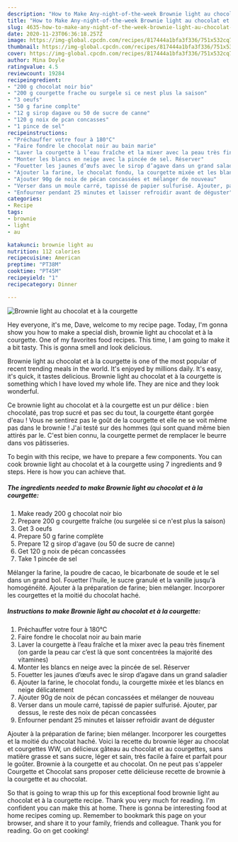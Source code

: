 ```yaml
---
description: "How to Make Any-night-of-the-week Brownie light au chocolat et à la courgette"
title: "How to Make Any-night-of-the-week Brownie light au chocolat et à la courgette"
slug: 4635-how-to-make-any-night-of-the-week-brownie-light-au-chocolat-et-a-la-courgette
date: 2020-11-23T06:36:18.257Z
image: https://img-global.cpcdn.com/recipes/817444a1bfa3f336/751x532cq70/brownie-light-au-chocolat-et-a-la-courgette-photo-principale-de-la-recette.jpg
thumbnail: https://img-global.cpcdn.com/recipes/817444a1bfa3f336/751x532cq70/brownie-light-au-chocolat-et-a-la-courgette-photo-principale-de-la-recette.jpg
cover: https://img-global.cpcdn.com/recipes/817444a1bfa3f336/751x532cq70/brownie-light-au-chocolat-et-a-la-courgette-photo-principale-de-la-recette.jpg
author: Mina Doyle
ratingvalue: 4.5
reviewcount: 19284
recipeingredient:
- "200 g chocolat noir bio"
- "200 g courgette frache ou surgele si ce nest plus la saison"
- "3 oeufs"
- "50 g farine complte"
- "12 g sirop dagave ou 50 de sucre de canne"
- "120 g noix de pcan concasses"
- "1 pince de sel"
recipeinstructions:
- "Préchauffer votre four à 180°C"
- "Faire fondre le chocolat noir au bain marie"
- "Laver la courgette à l’eau fraîche et la mixer avec la peau très finement (on garde la peau car c’est là que sont concentrées la majorité des vitamines)"
- "Monter les blancs en neige avec la pincée de sel. Réserver"
- "Fouetter les jaunes d’œufs avec le sirop d’agave dans un grand saladier"
- "Ajouter la farine, le chocolat fondu, la courgette mixée et les blancs en neige délicatement"
- "Ajouter 90g de noix de pécan concassées et mélanger de nouveau"
- "Verser dans un moule carré, tapissé de papier sulfurisé. Ajouter, par dessus, le reste des noix de pécan concassées"
- "Enfourner pendant 25 minutes et laisser refroidir avant de déguster"
categories:
- Recipe
tags:
- brownie
- light
- au

katakunci: brownie light au 
nutrition: 112 calories
recipecuisine: American
preptime: "PT38M"
cooktime: "PT45M"
recipeyield: "1"
recipecategory: Dinner

---
```



![Brownie light au chocolat et à la courgette](https://img-global.cpcdn.com/recipes/817444a1bfa3f336/751x532cq70/brownie-light-au-chocolat-et-a-la-courgette-photo-principale-de-la-recette.jpg)

Hey everyone, it's me, Dave, welcome to my recipe page. Today, I'm gonna show you how to make a special dish, brownie light au chocolat et à la courgette. One of my favorites food recipes. This time, I am going to make it a bit tasty. This is gonna smell and look delicious.

Brownie light au chocolat et à la courgette is one of the most popular of recent trending meals in the world. It's enjoyed by millions daily. It's easy, it's quick, it tastes delicious. Brownie light au chocolat et à la courgette is something which I have loved my whole life. They are nice and they look wonderful.

Ce brownie light au chocolat et à la courgette est un pur délice : bien chocolaté, pas trop sucré et pas sec du tout, la courgette étant gorgée d&#39;eau ! Vous ne sentirez pas le goût de la courgette et elle ne se voit même pas dans le brownie ! J&#39;ai testé sur des hommes (qui sont quand même bien attirés par le. C&#39;est bien connu, la courgette permet de remplacer le beurre dans vos pâtisseries.


To begin with this recipe, we have to prepare a few components. You can cook brownie light au chocolat et à la courgette using 7 ingredients and 9 steps. Here is how you can achieve that.

<!--inarticleads1-->

##### The ingredients needed to make Brownie light au chocolat et à la courgette:

1. Make ready 200 g chocolat noir bio
1. Prepare 200 g courgette fraîche (ou surgelée si ce n&#39;est plus la saison)
1. Get 3 oeufs
1. Prepare 50 g farine complète
1. Prepare 12 g sirop d&#39;agave (ou 50 de sucre de canne)
1. Get 120 g noix de pécan concassées
1. Take 1 pincée de sel


Mélanger la farine, la poudre de cacao, le bicarbonate de soude et le sel dans un grand bol. Fouetter l&#39;huile, le sucre granulé et la vanille jusqu&#39;à homogénéité. Ajouter à la préparation de farine; bien mélanger. Incorporer les courgettes et la moitié du chocolat haché. 

<!--inarticleads2-->

##### Instructions to make Brownie light au chocolat et à la courgette:

1. Préchauffer votre four à 180°C
1. Faire fondre le chocolat noir au bain marie
1. Laver la courgette à l’eau fraîche et la mixer avec la peau très finement (on garde la peau car c’est là que sont concentrées la majorité des vitamines)
1. Monter les blancs en neige avec la pincée de sel. Réserver
1. Fouetter les jaunes d’œufs avec le sirop d’agave dans un grand saladier
1. Ajouter la farine, le chocolat fondu, la courgette mixée et les blancs en neige délicatement
1. Ajouter 90g de noix de pécan concassées et mélanger de nouveau
1. Verser dans un moule carré, tapissé de papier sulfurisé. Ajouter, par dessus, le reste des noix de pécan concassées
1. Enfourner pendant 25 minutes et laisser refroidir avant de déguster


Ajouter à la préparation de farine; bien mélanger. Incorporer les courgettes et la moitié du chocolat haché. Voici la recette du brownie léger au chocolat et courgettes WW, un délicieux gâteau au chocolat et au courgettes, sans matière grasse et sans sucre, léger et sain, très facile à faire et parfait pour le goûter. Brownie à la courgette et au chocolat. On ne peut pas s&#39;appeler Courgette et Chocolat sans proposer cette délicieuse recette de brownie à la courgette et au chocolat. 

So that is going to wrap this up for this exceptional food brownie light au chocolat et à la courgette recipe. Thank you very much for reading. I'm confident you can make this at home. There is gonna be interesting food at home recipes coming up. Remember to bookmark this page on your browser, and share it to your family, friends and colleague. Thank you for reading. Go on get cooking!
